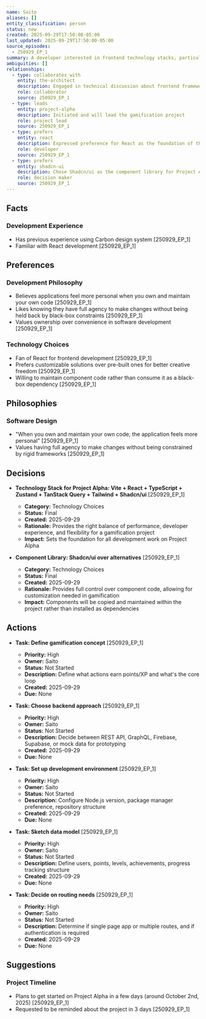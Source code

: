 ```yaml
---
name: Saito
aliases: []
entity_classification: person
status: new
created: 2025-09-29T17:50:00-05:00
last_updated: 2025-09-29T17:50:00-05:00
source_episodes:
  - 250929_EP_1
summary: A developer interested in frontend technology stacks, particularly React-based solutions for gamification projects. Values ownership and control over code, preferring maintainable and customizable solutions over convenience.
ambiguities: []
relationships:
  - type: collaborates_with
    entity: the-architect
    description: Engaged in technical discussion about frontend frameworks and project planning
    role: collaborator
    source: 250929_EP_1
  - type: leads
    entity: project-alpha
    description: Initiated and will lead the gamification project
    role: project lead
    source: 250929_EP_1
  - type: prefers
    entity: react
    description: Expressed preference for React as the foundation of the technology stack
    role: developer
    source: 250929_EP_1
  - type: prefers
    entity: shadcn-ui
    description: Chose Shadcn/ui as the component library for Project Alpha
    role: decision maker
    source: 250929_EP_1
---
```


## Facts

### Development Experience
- Has previous experience using Carbon design system [250929_EP_1]
- Familiar with React development [250929_EP_1]

## Preferences

### Development Philosophy
- Believes applications feel more personal when you own and maintain your own code [250929_EP_1]
- Likes knowing they have full agency to make changes without being held back by black-box constraints [250929_EP_1]
- Values ownership over convenience in software development [250929_EP_1]

### Technology Choices
- Fan of React for frontend development [250929_EP_1]
- Prefers customizable solutions over pre-built ones for better creative freedom [250929_EP_1]
- Willing to maintain component code rather than consume it as a black-box dependency [250929_EP_1]

## Philosophies

### Software Design
- "When you own and maintain your own code, the application feels more personal" [250929_EP_1]
- Values having full agency to make changes without being constrained by rigid frameworks [250929_EP_1]

## Decisions

- **Technology Stack for Project Alpha: Vite + React + TypeScript + Zustand + TanStack Query + Tailwind + Shadcn/ui** [250929_EP_1]
  - **Category:** Technology Choices
  - **Status:** Final
  - **Created:** 2025-09-29
  - **Rationale:** Provides the right balance of performance, developer experience, and flexibility for a gamification project
  - **Impact:** Sets the foundation for all development work on Project Alpha

- **Component Library: Shadcn/ui over alternatives** [250929_EP_1]
  - **Category:** Technology Choices
  - **Status:** Final
  - **Created:** 2025-09-29
  - **Rationale:** Provides full control over component code, allowing for customization needed in gamification
  - **Impact:** Components will be copied and maintained within the project rather than installed as dependencies

## Actions

- **Task: Define gamification concept** [250929_EP_1]
  - **Priority:** High
  - **Owner:** Saito
  - **Status:** Not Started
  - **Description:** Define what actions earn points/XP and what's the core loop
  - **Created:** 2025-09-29
  - **Due:** None

- **Task: Choose backend approach** [250929_EP_1]
  - **Priority:** High
  - **Owner:** Saito
  - **Status:** Not Started
  - **Description:** Decide between REST API, GraphQL, Firebase, Supabase, or mock data for prototyping
  - **Created:** 2025-09-29
  - **Due:** None

- **Task: Set up development environment** [250929_EP_1]
  - **Priority:** High
  - **Owner:** Saito
  - **Status:** Not Started
  - **Description:** Configure Node.js version, package manager preference, repository structure
  - **Created:** 2025-09-29
  - **Due:** None

- **Task: Sketch data model** [250929_EP_1]
  - **Priority:** High
  - **Owner:** Saito
  - **Status:** Not Started
  - **Description:** Define users, points, levels, achievements, progress tracking structure
  - **Created:** 2025-09-29
  - **Due:** None

- **Task: Decide on routing needs** [250929_EP_1]
  - **Priority:** High
  - **Owner:** Saito
  - **Status:** Not Started
  - **Description:** Determine if single page app or multiple routes, and if authentication is required
  - **Created:** 2025-09-29
  - **Due:** None

## Suggestions

### Project Timeline
- Plans to get started on Project Alpha in a few days (around October 2nd, 2025) [250929_EP_1]
- Requested to be reminded about the project in 3 days [250929_EP_1]